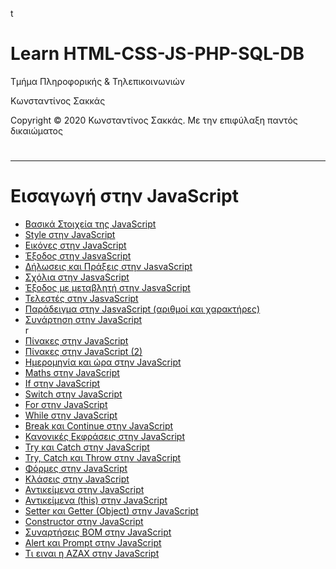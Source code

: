 t<html>
<body>
<h1> Learn HTML-CSS-JS-PHP-SQL-DB</h1>
<p> Τμήμα Πληροφορικής & Τηλεπικοινωνιών </p>
<p> Κωνσταντίνος Σακκάς</p>
<p>Copyright © 2020 Κωνσταντίνος Σακκάς. Με την επιφύλαξη παντός δικαιώματος</p>
  <h1></h1>
<hr>

<h1>Εισαγωγή στην JavaScript</h1>

<ul>

<li><a href="./Code greek/introduction_javascript.html" target="_blank">Βασικά Στοιχεία της JavaScript </a></li>
<li><a href="./Code greek/style_in_js.html" target="_blank">Style στην JavaScript </a></li>
<li><a href="./Code greek/img_in_js.html" target="_blank">Εικόνες στην JavaScript </a></li>
<li><a href="./Code greek/output.html" target="_blank">Έξοδος στην JasvaScript</a></li>
<li><a href="./Code greek/statements.html" target="_blank">Δήλωσεις και Πράξεις στην JasvaScript</a></li>
<li><a href="./Code greek/comments.html" target="_blank">Σχόλια στην JasvaScript</a></li>
<li><a href="./Code greek/veriable.html" target="_blank">Έξοδος με μεταβλητή στην JasvaScript</a></li>
<li><a href="./Code greek/operator.html" target="_blank">Τελεστές στην JasvaScript</a></li>
<li><a href="./Code greek/example_num_string.html" target="_blank">Παράδειγμα στην JasvaScript (αριθμοί και χαρακτήρες)</a></li>
<li><a href="./Code greek/function_and_button.html" target="_blank">Συνάρτηση στην JavaScript </a></li>
r<li><a href="./Code greek/arrays.html" target="_blank">Πίνακες στην JavaScript </a></li>
<li><a href="./Code greek/arrays2.html" target="_blank">Πίνακες στην JavaScript (2) </a></li>
<li><a href="./Code greek/date.html" target="_blank">Ημερομηνία και ώρα στην JavaScript</a></li>
<li><a href="./Code greek/math.html" target="_blank">Maths στην JavaScript</a></li>
<li><a href="./Code greek/if.html" target="_blank">If στην JavaScript</a></li>
<li><a href="./Code greek/switch.html" target="_blank">Switch στην JavaScript</a></li>
<li><a href="./Code greek/for.html" target="_blank">For στην JavaScript</a></li>
<li><a href="./Code greek/while.html" target="_blank">While στην JavaScript</a></li>
<li><a href="./Code greek/break_and_continue.html" target="_blank">Break και Continue στην JavaScript</a></li>
<li><a href="./Code greek/regular_expressions.html" target="_blank">Κανονικές Εκφράσεις στην JavaScript</a></li>
<li><a href="./Code greek/try_catch.html" target="_blank">Try και Catch στην JavaScript</a></li>
<li><a href="./Code greek/try_catch2.html" target="_blank">Try, Catch και Throw στην JavaScript</a></li>
<li><a href="./Code greek/form_and_js.html" target="_blank">Φόρμες στην JavaScript</a></li>
<li><a href="./Code greek/class.html" target="_blank">Κλάσεις στην JavaScript</a></li>
<li><a href="./Code greek/object.html" target="_blank">Αντικείμενα στην JavaScript</a></li>
<li><a href="./Code greek/this.html" target="_blank">Αντικείμενα (this) στην JavaScript</a></li>
<li><a href="./Code greek/set_get.html" target="_blank">Setter και Getter (Object) στην JavaScript</a></li>
<li><a href="./Code greek/constructor.html" target="_blank">Constructor στην JavaScript</a></li>
<li><a href="./Code greek/bom.html" target="_blank">Συναρτήσεις BOM στην JavaScript</a></li>
<li><a href="./Code greek/alert_prompt.html" target="_blank">Alert και Prompt στην JavaScript</a></li>
<li><a href="./Code greek/azax.txt" target="_blank">Τι ειναι η AZAX στην JavaScript</a></li>




</ul>


</body>
</html>

